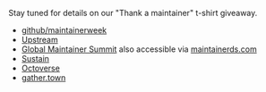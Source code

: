 Stay tuned for details on our "Thank a maintainer" t-shirt giveaway.

- [github/maintainerweek](https://github.com/github/maintainerweek)
- [Upstream](https://upstream.live)
- [Global Maintainer Summit](https://globalmaintainersummit.github.com/) also accessible via [maintainerds.com](http://maintainerds.com)
- [Sustain](https://sustainoss.org)
- [Octoverse](https://octoverse.github.com)
- [gather.town](https://gather.town)